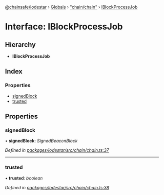 [@chainsafe/lodestar](../README.md) › [Globals](../globals.md) › ["chain/chain"](../modules/_chain_chain_.md) › [IBlockProcessJob](_chain_chain_.iblockprocessjob.md)

# Interface: IBlockProcessJob

## Hierarchy

* **IBlockProcessJob**

## Index

### Properties

* [signedBlock](_chain_chain_.iblockprocessjob.md#signedblock)
* [trusted](_chain_chain_.iblockprocessjob.md#trusted)

## Properties

###  signedBlock

• **signedBlock**: *SignedBeaconBlock*

*Defined in [packages/lodestar/src/chain/chain.ts:37](https://github.com/ChainSafe/lodestar/blob/2fb982b/packages/lodestar/src/chain/chain.ts#L37)*

___

###  trusted

• **trusted**: *boolean*

*Defined in [packages/lodestar/src/chain/chain.ts:38](https://github.com/ChainSafe/lodestar/blob/2fb982b/packages/lodestar/src/chain/chain.ts#L38)*
